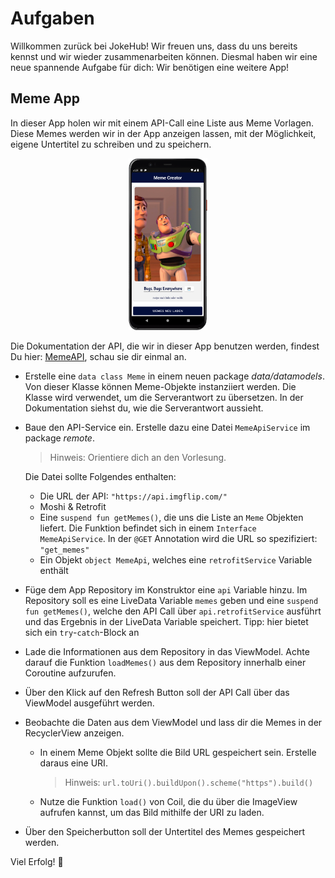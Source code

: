 # Aufgaben

Willkommen zurück bei JokeHub! Wir freuen uns, dass du uns bereits kennst und wir wieder
zusammenarbeiten können. Diesmal haben wir eine neue spannende Aufgabe für dich: Wir benötigen eine
weitere App!

## Meme App

In dieser App holen wir mit einem API-Call eine Liste aus Meme Vorlagen. Diese Memes werden wir in
der App anzeigen lassen, mit der Möglichkeit, eigene Untertitel zu schreiben und zu speichern.
<p align="center">
<img src=img/img1.png width="25%">
</p>

Die Dokumentation der API, die wir in dieser App benutzen werden, findest Du
hier: [MemeAPI](https://imgflip.com/api), schau sie dir einmal an.

* Erstelle eine `data class Meme` in einem neuen package *data/datamodels*. Von dieser Klasse können
  Meme-Objekte instanziiert werden. Die Klasse wird verwendet, um die Serverantwort zu übersetzen. In der
  Dokumentation siehst du, wie die Serverantwort aussieht.

* Baue den API-Service ein. Erstelle dazu eine Datei `MemeApiService` im package *remote*.
  > Hinweis:
  > Orientiere dich an den Vorlesung.

  Die Datei sollte Folgendes enthalten:
    * Die URL der API: ` "https://api.imgflip.com/" `
    * Moshi & Retrofit
    * Eine `suspend fun getMemes()`, die uns die Liste an `Meme` Objekten liefert. Die Funktion
      befindet sich in einem `Interface MemeApiService`. In der `@GET` Annotation wird die URL so
      spezifiziert:  
      ` "get_memes" `
    * Ein Objekt `object MemeApi`, welches eine `retrofitService` Variable enthält

* Füge dem App Repository im Konstruktor eine `api` Variable hinzu. Im Repository soll es eine
  LiveData Variable `memes` geben und eine `suspend fun getMemes()`, welche den API Call
  über `api.retrofitService` ausführt und das Ergebnis in der LiveData Variable speichert.
  Tipp: hier bietet sich ein `try`-`catch`-Block an

* Lade die Informationen aus dem Repository in das ViewModel. Achte darauf die
  Funktion `loadMemes()` aus dem Repository innerhalb einer Coroutine aufzurufen.

* Über den Klick auf den Refresh Button soll der API Call über das ViewModel ausgeführt werden.

* Beobachte die Daten aus dem ViewModel und lass dir die Memes in der RecyclerView anzeigen.
    * In einem Meme Objekt sollte die Bild URL gespeichert sein. Erstelle daraus eine URI.
      > Hinweis: `url.toUri().buildUpon().scheme("https").build()`
    * Nutze die Funktion `load()` von Coil, die du über die ImageView aufrufen kannst, um das Bild
      mithilfe der URI zu laden.

* Über den Speicherbutton soll der Untertitel des Memes gespeichert werden.

Viel Erfolg! 🚀

